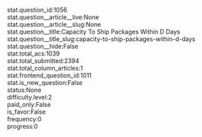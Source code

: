 stat.question_id:1056  
stat.question__article__live:None  
stat.question__article__slug:None  
stat.question__title:Capacity To Ship Packages Within D Days  
stat.question__title_slug:capacity-to-ship-packages-within-d-days  
stat.question__hide:False  
stat.total_acs:1039  
stat.total_submitted:2394  
stat.total_column_articles:1  
stat.frontend_question_id:1011  
stat.is_new_question:False  
status:None  
difficulty.level:2  
paid_only:False  
is_favor:False  
frequency:0  
progress:0  
